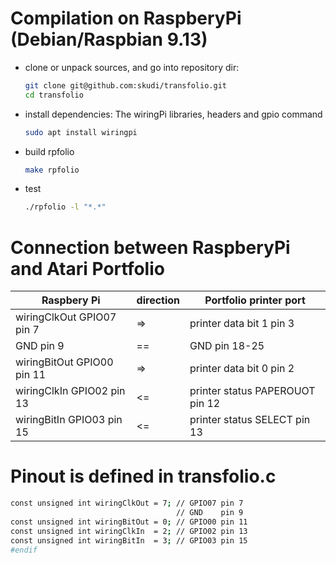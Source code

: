 # Compilation on RaspberyPi (Debian/Raspbian 9.13)

- clone or unpack sources, and go into repository dir:

  ```bash
  git clone git@github.com:skudi/transfolio.git
  cd transfolio
  ```

- install dependencies:
  The wiringPi libraries, headers and gpio command

  ```bash
  sudo apt install wiringpi
  ```

- build rpfolio

  ```bash
  make rpfolio
  ```

- test

  ```bash
  ./rpfolio -l "*.*"
  ```
  
# Connection between RaspberyPi and Atari Portfolio

| Raspbery Pi                | direction | Portfolio printer port |
-----------------------------|-----|--------------------------|
| wiringClkOut GPIO07 pin 7  |  => | printer data bit 1 pin 3 |
| GND pin 9                  | == | GND pin 18-25 |
| wiringBitOut GPIO00 pin 11 | => | printer data bit 0 pin 2 |
| wiringClkIn  GPIO02 pin 13 | <= | printer status PAPEROUOT pin 12 |
| wiringBitIn  GPIO03 pin 15 | <= | printer status SELECT pin 13 |


# Pinout is defined in transfolio.c

```bash
const unsigned int wiringClkOut = 7; // GPIO07 pin 7
                                     // GND    pin 9
const unsigned int wiringBitOut = 0; // GPIO00 pin 11
const unsigned int wiringClkIn  = 2; // GPIO02 pin 13
const unsigned int wiringBitIn  = 3; // GPIO03 pin 15
#endif
```

